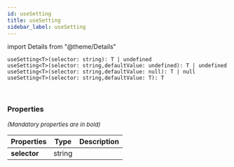 ```yaml
---
id: useSetting
title: useSetting
sidebar_label: useSetting
---
```


import Details from "@theme/Details"


```tsx
useSetting<T>(selector: string): T | undefined
useSetting<T>(selector: string,defaultValue: undefined): T | undefined
useSetting<T>(selector: string,defaultValue: null): T | null
useSetting<T>(selector: string,defaultValue: T): T
```
<br/>



### Properties

<font size="2"><i>(Mandatory properties are in bold)</i></font>

| Properties | Type | Description |
| --------- | ---- | ----------- |
| **selector** | string |  |


